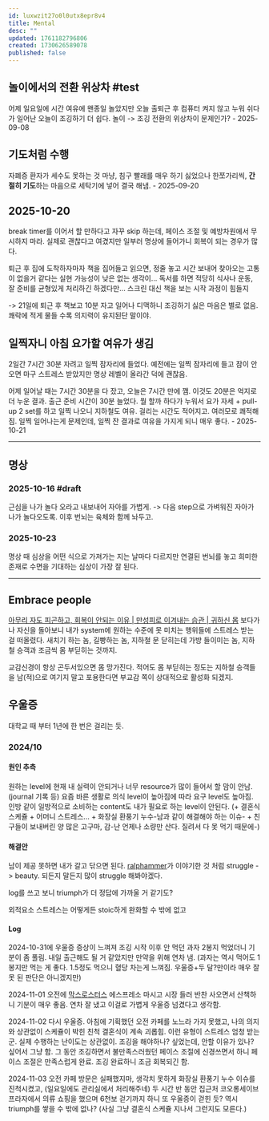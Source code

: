 ```yaml
---
id: luxwzit27o0l0utx8epr8v4
title: Mental
desc: ""
updated: 1761182796806
created: 1730626589078
published: false
---
```


## 놀이에서의 전환 위상차 #test

어제 일요일에 시간 여유에 왠종일 놀았지만 오늘 출퇴근 후 컴퓨터 켜지 않고 누워 쉬다가 일어난 오늘이 조깅하기 더 쉽다.
놀이 -> 조깅 전환의 위상차이 문제인가? - 2025-09-08

## 기도처럼 수행

자폐증 환자가 세수도 못하는 것 마냥, 침구 빨래를 매우 하기 싫었으나 한쪼가리씩, **간절히 기도**하는 마음으로 세탁기에 넣어 결국 해냄. - 2025-09-20

## 2025-10-20

break timer를 이어서 할 만하다고 자꾸 skip 하는데, 페이스 조절 및 예방차원에서 무시하지 마라.
실제로 괜찮다고 여겼지만 일부러 명상에 들어가니 회복이 되는 경우가 많다.

퇴근 후 집에 도착하자마자 책을 집어들고 읽으면, 정줄 놓고 시간 보내어 찾아오는 고통이 없을거 같다는 실현 가능성이 낮은 없는 생각이...
독서를 하면 적당히 식사나 운동, 잘 준비를 균형있게 처리하긴 하겠다만... 스크린 대신 책을 보는 시작 과정이 힘들지

-> 21일에 퇴근 후 책보고 10분 자고 일어나 디맥하니 조깅하기 싫은 마음은 별로 없음. 쾌락에 적게 물들 수록 의지력이 유지된단 말이야.

## 일찍자니 아침 요가할 여유가 생김

2일간 7시간 30분 자려고 일찍 잠자리에 들었다. 예전에는 일찍 잠자리에 들고 잠이 안오면 마구 스트레스 받았지만 명상 레벨이 올라간 덕에 괜찮음.

어제 일어날 때는 7시간 30분을 다 잤고, 오늘은 7시간 만에 깸. 이것도 20분은 억지로 더 누운 결과.
출근 준비 시간이 30분 늘었다.
뭘 할까 하다가 누워서 요가 자세 + pull-up 2 set를 하고 일찍 나오니 지하철도 여유. 걸리는 시간도 적어지고. 여러모로 쾌적해짐.
일찍 일어나는게 문제인데, 일찍 잔 결과로 여유을 가지게 되니 매우 좋다. - 2025-10-21

---

## 명상

### 2025-10-16 #draft

근심을 나가 놀다 오라고 내보내어 자아를 가볍게.
-> 다음 step으로 가벼워진 자아가 나가 놀다오도록. 이후 번뇌는 육체와 함께 놔두고.

### 2025-10-23

명상 때 심상을 어떤 식으로 가져가는 지는 날마다 다르지만
연결된 번뇌를 놓고 희미한 존재로 수면을 기대하는 심상이 가장 잘 된다.

---

## Embrace people

[아무리 자도 피곤하고, 회복이 안되는 이유 | 만성피로 이겨내는 습관 | 귀하신 몸](https://youtu.be/QElV-8_sSeI?si=GR9rhD3v-Y_vOXKn&t=679) 보다가 나 자신을 돌아보니
내가 system에 원하는 수준에 못 미치는 행위들에 스트레스 받는 걸 떠올렸다.
새치기 하는 놈, 길빵하는 놈, 지하철 문 닫히는데 가방 들이미는 놈, 지하철 승객과 조금씩 몸 부딛히는 것까지.

교감신경이 항상 곤두서있으면 몸 망가진다.
적어도 몸 부딛히는 정도는 지하철 승객들을 남(적)으로 여기지 말고 포용한다면 부교감 쪽이 상대적으로 활성화 되겠지.

## 우울증

대학교 때 부터 1년에 한 번은 걸리는 듯.

### 2024/10

#### 원인 추측

원하는 level에 현재 내 실력이 안되거나 너무 resource가 많이 들어서 할 맘이 안남. (journal 기록 등)
요즘 바른 생활로 의식 level이 높아짐에 따라 요구 level도 높아짐.
인방 같이 일방적으로 소비하는 content도 내가 필요로 하는 level이 안된다.
(+ 결혼식 스케쥴 + 어머니 스트레스... + 화장실 환풍기 누수-남과 같이 해결해야 하는 이슈- + 친구들이 보내버린 양 많은 고구마, 감-난 언제나 소량만 산다. 질려서 다 못 먹기 때문에-)

#### 해결안

남이 제공 못하면 내가 갈고 닦으면 된다. [ralphammer](https://ralphammer.com/is-perfection-boring/)가 이야기한 것 처럼 struggle -> beauty. 되든지 말든지 많이 struggle 해봐야겠다.

log를 쓰고 보니 triumph가 더 정답에 가까울 거 같기도?

외적요소 스트레스는 어떻게든 stoic하게 완화할 수 밖에 없고

#### Log

2024-10-31에 우울증 증상이 느껴져 조깅 시작 이후 안 먹던 과자 2봉지 먹었더니 기분이 좀 풀림. 내일 출근해도 될 거 같았지만 만약을 위해 연차 냄.
(과자는 역시 먹어도 1봉지만 먹는 게 좋다. 1.5정도 먹으니 혈당 차는게 느껴짐. 우울증+두 달?만이라 매우 잘 못 된 판단은 아니겠지만)

2024-11-01 오전에 [막스로스터스](https://naver.me/xOCpzZzY) 에스프레소 마시고 시장 들러 반찬 사오면서 산책하니 기분이 매우 좋음. 연차 잘 냈고 이걸로 가볍게 우울증 넘겼다고 생각함.

2024-11-02 다시 우울증. 아침에 기획했던 오전 카페를 노느라 가지 못했고, 나의 의지와 상관없이 스케쥴이 박힌 친척 결혼식이 계속 괴롭힘. 이런 유형이 스트레스 엄청 받는군. 실제 수행하는 난이도는 상관없이.
조깅을 해야하나? 싶었는데, 안할 이유가 있나? 싶어서 그냥 함. 그 동안 조깅하면서 불만족스러웠던 페이스 조절에 신경쓰면서 하니 페이스 조절은 만족스럽게 완료. 조깅 완료하니 조금 회복되긴 함.

2024-11-03 오전 카페 방문은 실패했지마, 생각치 못하게 화장실 환풍기 누수 이슈를 진척시켰고, (일요일에도 관리실에서 처리해주네) 두 시간 반 동안 집근처 코오롱세이브프라자에서 의류 쇼핑을 했으며 6천보 걷기까지 하니 또 우울증이 걷힌 듯? 역시 triumph를 쌓을 수 밖에 없나?
(사실 그냥 결혼식 스케쥴 지나서 그런지도 모른다.)
